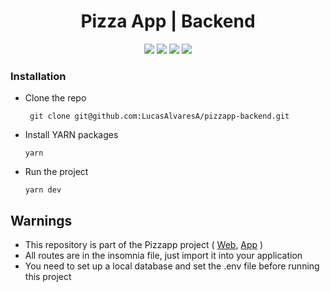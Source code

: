 # <div align="center"> Pizza App | Backend </div>

<div align="center">
    <img src="https://img.shields.io/badge/node.js-6DA55F?style=for-the-badge&logo=node.js&logoColor=white" />
    <img src="https://img.shields.io/badge/express.js-%23404d59.svg?style=for-the-badge&logo=express&logoColor=%2361DAFB" />
    <img src="https://img.shields.io/badge/Prisma-3982CE?style=for-the-badge&logo=Prisma&logoColor=white" />
    <img src="https://img.shields.io/badge/TypeScript-007ACC?style=for-the-badge&logo=typescript&logoColor=white"/>
  
</div>

### Installation

- Clone the repo

       git clone git@github.com:LucasAlvaresA/pizzapp-backend.git
       
- Install YARN packages

      yarn

- Run the project

      yarn dev

## Warnings

- This repository is part of the Pizzapp project ( [Web](https://github.com/LucasAlvaresA/pizzapp-web), [App](https://github.com/LucasAlvaresA/pizzapp) )
- All routes are in the insomnia file, just import it into your application
- You need to set up a local database and set the .env file before running this project

